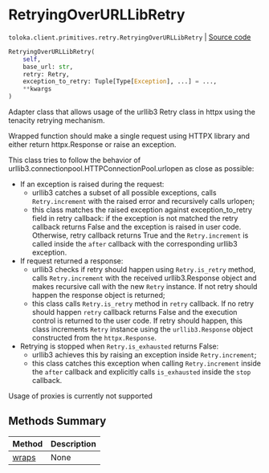 # RetryingOverURLLibRetry
`toloka.client.primitives.retry.RetryingOverURLLibRetry` | [Source code](https://github.com/Toloka/toloka-kit/blob/v1.2.1/src/client/primitives/retry.py#L108)

```python
RetryingOverURLLibRetry(
    self,
    base_url: str,
    retry: Retry,
    exception_to_retry: Tuple[Type[Exception], ...] = ...,
    **kwargs
)
```

Adapter class that allows usage of the urllib3 Retry class in httpx using the tenacity retrying mechanism.


Wrapped function should make a single request using HTTPX library and either return httpx.Response or raise an
exception.

This class tries to follow the behavior of urllib3.connectionpool.HTTPConnectionPool.urlopen as close as possible:
* If an exception is raised during the request:
    * urllib3 catches a subset of all possible exceptions, calls `Retry.increment` with the raised error and
        recursively calls urlopen;
    * this class matches the raised exception against exception_to_retry field in retry callback: if the exception
        is not matched the retry callback returns False and the exception is raised in user code. Otherwise, retry
        callback returns True and the `Retry.increment` is called inside the `after` callback with the
        corresponding urllib3 exception.
* If request returned a response:
    * urllib3 checks if retry should happen using `Retry.is_retry` method, calls `Retry.increment` with the
        received urllib3.Response object and makes recursive call with the new `Retry` instance. If not retry
        should happen the response object is returned;
    * this class calls `Retry.is_retry` method in `retry` callback. If no retry should happen `retry` callback
        returns False and the execution control is returned to the user code. If retry should happen, this class
        increments `Retry` instance using the `urllib3.Response` object constructed from the `httpx.Response`.
* Retrying is stopped when `Retry.is_exhausted` returns False:
    * urllib3 achieves this by raising an exception inside `Retry.increment`;
    * this class catches this exception when calling `Retry.increment` inside the `after` callback and explicitly
        calls `is_exhausted` inside the `stop` callback.

Usage of proxies is currently not supported

## Methods Summary

| Method | Description |
| :------| :-----------|
[wraps](toloka.client.primitives.retry.RetryingOverURLLibRetry.wraps.md)| None
